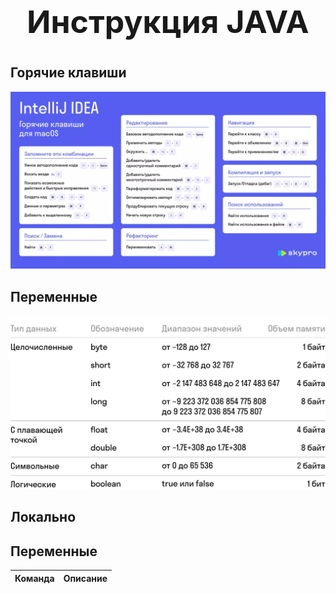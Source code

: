 <h1 style="text-align: center; font-size: 50px; font-weight = bold;"><b>Инструкция JAVA</b><h1>

## Горячие клавиши
![Горячие клавиши](/Images/IntelliJ%20MAC.png)
## Переменные
![Горячие клавиши](/Images/VAR.jpg)
## Локально



## Переменные
| Команда | Описание |
|-|-|
